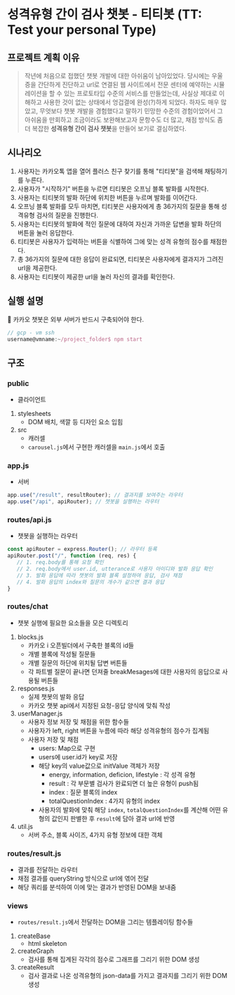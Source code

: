 # 성격유형 간이 검사 챗봇 - 티티봇 (TT: Test your personal Type)

## 프로젝트 계획 이유

> 작년에 처음으로 접했던 챗봇 개발에 대한 아쉬움이 남아있었다. 당시에는 우울증을 간단하게 진단하고 url로 연결된 웹 사이트에서 전문 센터에 예약하는 시뮬레이션을 할 수 있는 프로토타입 수준의 서비스를 만들었는데, 사실상 제대로 이해하고 사용한 것이 없는 상태에서 엉겁결에 완성(?)하게 되었다. 하자도 매우 많았고, 무엇보다 챗봇 개발을 경험했다고 말하기 민망한 수준의 경험이었어서 그 아쉬움을 만회하고 조금이라도 보완해보고자 문항수도 더 많고, 채점 방식도 좀 더 복잡한 **성격유형 간이 검사 챗봇**을 만들어 보기로 결심하였다.

## 시나리오

1. 사용자는 카카오톡 앱을 열어 플러스 친구 찾기를 통해 "티티봇"을 검색해 채팅하기를 누른다.
2. 사용자가 "시작하기" 버튼을 누르면 티티봇은 오프닝 블록 발화를 시작한다.
3. 사용자는 티티봇의 발화 하단에 위치한 버튼을 누르며 발화를 이어간다.
4. 오프닝 블록 발화를 모두 마치면, 티티봇은 사용자에게 총 36가지의 질문을 통해 성격유형 검사의 질문을 진행한다.
5. 사용자는 티티봇의 발화에 적인 질문에 대하여 자신과 가까운 답변을 발화 하단의 버튼을 눌러 응답한다.
6. 티티봇은 사용자가 입력하는 버튼을 식별하여 그에 맞는 성격 유형의 점수를 채점한다.
7. 총 36가지의 질문에 대한 응답이 완료되면, 티티봇은 사용자에게 결과지가 그려진 url을 제공한다.
8. 사용자는 티티봇이 제공한 url을 눌러 자신의 결과를 확인한다.

## 실행 설명

📌 카카오 챗봇은 외부 서버가 반드시 구축되어야 한다.

```js
// gcp - vm ssh
username@vmname:~/project_folder$ npm start
```

## 구조

### public

- 클라이언트

1. stylesheets
   - DOM 배치, 색깔 등 디자인 요소 입힘
2. src
   - 캐러셀
   - `carousel.js`에서 구현한 캐러셀을 `main.js`에서 호출

### app.js

- 서버

```js
app.use("/result", resultRouter); // 결과지를 보여주는 라우터
app.use("/api", apiRouter); // 챗봇을 실행하는 라우터
```

### routes/api.js

- 챗봇을 실행하는 라우터

```js
const apiRouter = express.Router(); // 라우터 등록
apiRouter.post("/", function (req, res) {
   // 1. req.body를 통해 요청 확인
   // 2. req.body에서 user.id, utterance로 사용자 아이디와 발화 응답 확인
   // 3. 발화 응답에 따라 챗봇의 발화 블록 설정하여 응답, 검사 채점
   // 4. 발화 응답의 index와 질문의 개수가 같으면 결과 응답
}
```

### routes/chat

- 챗봇 실행에 필요한 요소들을 모은 디렉토리

1. blocks.js
   - 카카오 i 오픈빌더에서 구축한 블록의 id들
   - 개별 블록에 작성될 질문들
   - 개별 질문의 하단에 위치될 답변 버튼들
   - 각 파트별 질문이 끝나면 던져줄 breakMesages에 대한 사용자의 응답으로 사용될 버튼들
2. responses.js
   - 실제 챗봇의 발화 응답
   - 카카오 챗봇 api에서 지정된 요청-응답 양식에 맞춰 작성
3. userManager.js
   - 사용자 정보 저장 및 채점을 위한 함수들
   - 사용자가 left, right 버튼을 누름에 따라 해당 성격유형의 점수가 집계됨
   - 사용자 저장 및 채점
     - users: Map으로 구현
     - users에 user.id가 key로 저장
     - 해당 key의 value값으로 initValue 객체가 저장
       - energy, information, deficion, lifestyle : 각 성격 유형
       - result : 각 부문별 검사가 완료되면 더 높은 유형이 push됨
       - index : 질문 블록의 index
       - totalQuestionIndex : 4가지 유형의 index
     - 사용자의 발화에 맞춰 해당 `index`, `totalQuestionIndex`를 계산해 어떤 유형의 값인지 판별한 후 `result`에 담아 결과 url에 반영
4. util.js
   - 서버 주소, 블록 사이즈, 4가지 유형 정보에 대한 객체

### routes/result.js

- 결과를 전달하는 라우터
- 채점 결과를 queryString 방식으로 url에 엮어 전달
- 해당 쿼리를 분석하여 이에 맞는 결과가 반영된 DOM을 보내줌

### views

- `routes/result.js`에서 전달하는 DOM을 그리는 템플레이팅 함수들

1. createBase
   - html skeleton
2. createGraph
   - 검사를 통해 집계된 각각의 점수로 그래프를 그리기 위한 DOM 생성
3. createResult
   - 검사 결과로 나온 성격유형의 json-data를 가지고 결과지를 그리기 위한 DOM 생성
